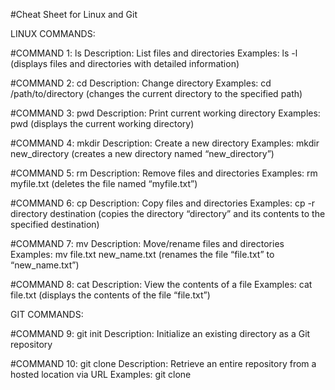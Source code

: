 #Cheat Sheet for Linux and Git

LINUX COMMANDS:

#COMMAND 1: ls
Description: List files and directories
Examples: ls -l (displays files and directories with detailed information)

#COMMAND 2: cd
Description: Change directory
Examples: cd /path/to/directory (changes the current directory to the specified path)

#COMMAND 3: pwd
Description: Print current working directory
Examples: pwd (displays the current working directory)

#COMMAND 4: mkdir
Description: Create a new directory
Examples: mkdir new_directory (creates a new directory named “new_directory”)

#COMMAND 5: rm
Description: Remove files and directories
Examples: rm myfile.txt (deletes the file named “myfile.txt”)

#COMMAND 6: cp
Description: Copy files and directories
Examples: cp -r directory destination (copies the directory “directory” and its contents to the specified destination)

#COMMAND 7: mv
Description: Move/rename files and directories
Examples: mv file.txt new_name.txt (renames the file “file.txt” to “new_name.txt”)

#COMMAND 8: cat
Description: View the contents of a file
Examples: cat file.txt (displays the contents of the file “file.txt”)


GIT COMMANDS:

#COMMAND 9: git init
Description: Initialize an existing directory as a Git repository

#COMMAND 10: git clone
Description: Retrieve an entire repository from a hosted location via URL
Examples: git clone <URL>





